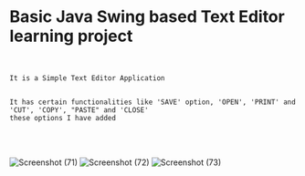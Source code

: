 # Basic Java Swing based Text Editor learning project

<br>

    It is a Simple Text Editor Application
    
    
    It has certain functionalities like 'SAVE' option, 'OPEN', 'PRINT' and 'CUT', 'COPY', "PASTE" and 'CLOSE'
    these options I have added

<br>
<br>
    
![Screenshot (71)](https://user-images.githubusercontent.com/28219596/207007527-0e14245c-bb11-47c0-8061-d4cf5394533e.png)
![Screenshot (72)](https://user-images.githubusercontent.com/28219596/207007531-b47d297e-e29a-4178-8aa2-1471cabc3211.png)
![Screenshot (73)](https://user-images.githubusercontent.com/28219596/207007536-21a98363-284c-4027-8365-108921f4c0a9.png)
